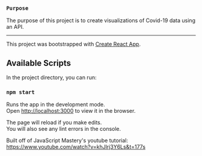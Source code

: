 ### `Purpose`

The purpose of this project is to create visualizations of Covid-19 data using an API.

-------------------------------------------------------------------------------------------------------
This project was bootstrapped with [Create React App](https://github.com/facebook/create-react-app).

## Available Scripts

In the project directory, you can run:

### `npm start`

Runs the app in the development mode.<br />
Open [http://localhost:3000](http://localhost:3000) to view it in the browser.

The page will reload if you make edits.<br />
You will also see any lint errors in the console.

Built off of JavaScript Mastery's youtube tutorial: https://www.youtube.com/watch?v=khJlrj3Y6Ls&t=177s
